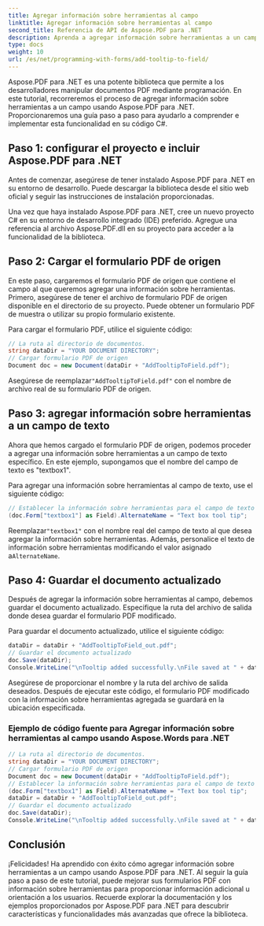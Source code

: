 ```yaml
---
title: Agregar información sobre herramientas al campo
linktitle: Agregar información sobre herramientas al campo
second_title: Referencia de API de Aspose.PDF para .NET
description: Aprenda a agregar información sobre herramientas a un campo con Aspose.PDF para .NET.
type: docs
weight: 10
url: /es/net/programming-with-forms/add-tooltip-to-field/
---
```


Aspose.PDF para .NET es una potente biblioteca que permite a los desarrolladores manipular documentos PDF mediante programación. En este tutorial, recorreremos el proceso de agregar información sobre herramientas a un campo usando Aspose.PDF para .NET. Proporcionaremos una guía paso a paso para ayudarlo a comprender e implementar esta funcionalidad en su código C#.

## Paso 1: configurar el proyecto e incluir Aspose.PDF para .NET

Antes de comenzar, asegúrese de tener instalado Aspose.PDF para .NET en su entorno de desarrollo. Puede descargar la biblioteca desde el sitio web oficial y seguir las instrucciones de instalación proporcionadas.

Una vez que haya instalado Aspose.PDF para .NET, cree un nuevo proyecto C# en su entorno de desarrollo integrado (IDE) preferido. Agregue una referencia al archivo Aspose.PDF.dll en su proyecto para acceder a la funcionalidad de la biblioteca.

## Paso 2: Cargar el formulario PDF de origen

En este paso, cargaremos el formulario PDF de origen que contiene el campo al que queremos agregar una información sobre herramientas. Primero, asegúrese de tener el archivo de formulario PDF de origen disponible en el directorio de su proyecto. Puede obtener un formulario PDF de muestra o utilizar su propio formulario existente.

Para cargar el formulario PDF, utilice el siguiente código:

```csharp
// La ruta al directorio de documentos.
string dataDir = "YOUR DOCUMENT DIRECTORY";
// Cargar formulario PDF de origen
Document doc = new Document(dataDir + "AddTooltipToField.pdf");
```

 Asegúrese de reemplazar`"AddTooltipToField.pdf"` con el nombre de archivo real de su formulario PDF de origen.

## Paso 3: agregar información sobre herramientas a un campo de texto

Ahora que hemos cargado el formulario PDF de origen, podemos proceder a agregar una información sobre herramientas a un campo de texto específico. En este ejemplo, supongamos que el nombre del campo de texto es "textbox1".

Para agregar una información sobre herramientas al campo de texto, use el siguiente código:

```csharp
// Establecer la información sobre herramientas para el campo de texto
(doc.Form["textbox1"] as Field).AlternateName = "Text box tool tip";
```

 Reemplazar`"textbox1"` con el nombre real del campo de texto al que desea agregar la información sobre herramientas. Además, personalice el texto de información sobre herramientas modificando el valor asignado a`AlternateName`.

## Paso 4: Guardar el documento actualizado

Después de agregar la información sobre herramientas al campo, debemos guardar el documento actualizado. Especifique la ruta del archivo de salida donde desea guardar el formulario PDF modificado.

Para guardar el documento actualizado, utilice el siguiente código:

```csharp
dataDir = dataDir + "AddTooltipToField_out.pdf";
// Guardar el documento actualizado
doc.Save(dataDir);
Console.WriteLine("\nTooltip added successfully.\nFile saved at " + dataDir);
```

Asegúrese de proporcionar el nombre y la ruta del archivo de salida deseados. Después de ejecutar este código, el formulario PDF modificado con la información sobre herramientas agregada se guardará en la ubicación especificada.

### Ejemplo de código fuente para Agregar información sobre herramientas al campo usando Aspose.Words para .NET 

```csharp
// La ruta al directorio de documentos.
string dataDir = "YOUR DOCUMENT DIRECTORY";
// Cargar formulario PDF de origen
Document doc = new Document(dataDir + "AddTooltipToField.pdf");
// Establecer la información sobre herramientas para el campo de texto
(doc.Form["textbox1"] as Field).AlternateName = "Text box tool tip";
dataDir = dataDir + "AddTooltipToField_out.pdf";
// Guardar el documento actualizado
doc.Save(dataDir);
Console.WriteLine("\nTooltip added successfully.\nFile saved at " + dataDir);
```

## Conclusión

¡Felicidades! Ha aprendido con éxito cómo agregar información sobre herramientas a un campo usando Aspose.PDF para .NET. Al seguir la guía paso a paso de este tutorial, puede mejorar sus formularios PDF con información sobre herramientas para proporcionar información adicional u orientación a los usuarios. Recuerde explorar la documentación y los ejemplos proporcionados por Aspose.PDF para .NET para descubrir características y funcionalidades más avanzadas que ofrece la biblioteca.